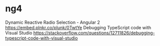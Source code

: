 # ng4
Dynamic Reactive Radio Selection - Angular 2
https://embed.plnkr.co/plunk/0TwtYe
Debugging TypeScript code with Visual Studio
https://stackoverflow.com/questions/12711826/debugging-typescript-code-with-visual-studio
